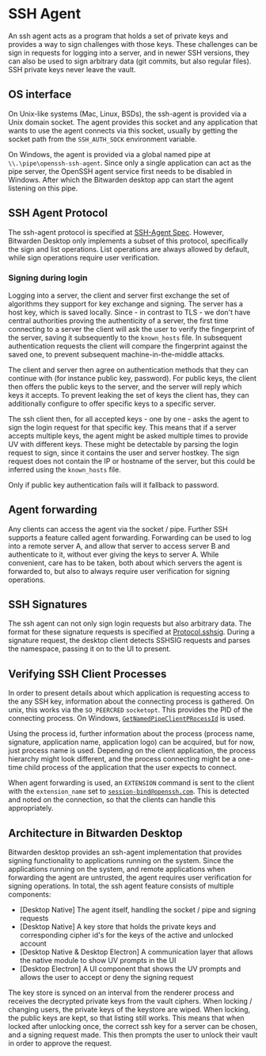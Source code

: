 # SSH Agent

An ssh agent acts as a program that holds a set of private keys and provides a way to sign
challenges with those keys. These challenges can be sign in requests for logging into a server, and
in newer SSH versions, they can also be used to sign arbitrary data (git commits, but also regular
files). SSH private keys never leave the vault.

## OS interface

On Unix-like systems (Mac, Linux, BSDs), the ssh-agent is provided via a Unix domain socket. The
agent provides this socket and any application that wants to use the agent connects via this socket,
usually by getting the socket path from the `SSH_AUTH_SOCK` environment variable.

On Windows, the agent is provided via a global named pipe at `\\.\pipe\openssh-ssh-agent`. Since only a single application can act as the pipe server, the OpenSSH agent service first needs to be disabled in Windows. After which the Bitwarden desktop app can start the agent listening on this pipe.

## SSH Agent Protocol

The ssh-agent protocol is specified at
[SSH-Agent Spec](https://tools.ietf.org/html/draft-miller-ssh-agent-00). However, Bitwarden Desktop
only implements a subset of this protocol, specifically the sign and list operations. List
operations are always allowed by default, while sign operations require user verification.

### Signing during login

Logging into a server, the client and server first exchange the set of algorithms they support for
key exchange and signing. The server has a host key, which is saved locally. Since - in contrast to
TLS - we don't have central authorities proving the authenticity of a server, the first time
connecting to a server the client will ask the user to verify the fingerprint of the server, saving
it subsequently to the `known_hosts` file. In subsequent authentication requests the client will
compare the fingerprint against the saved one, to prevent subsequent machine-in-the-middle attacks.

The client and server then agree on authentication methods that they can continue with (for instance
public key, password). For public keys, the client then offers the public keys to the server, and the server
will reply which keys it accepts. To prevent leaking the set of keys the client has, they can
additionally configure to offer specific keys to a specific server.

The ssh client then, for all accepted keys - one by one - asks the agent to sign the login request
for that specific key. This means that if a server accepts multiple keys, the agent might be asked
multiple times to provide UV with different keys. These might be detectable by parsing the login
request to sign, since it contains the user and server hostkey. The sign request does not contain
the IP or hostname of the server, but this could be inferred using the `known_hosts` file.

Only if public key authentication fails will it fallback to password.

## Agent forwarding

Any clients can access the agent via the socket / pipe. Further SSH supports a feature called agent
forwarding. Forwarding can be used to log into a remote server A, and allow that server to access
server B and authenticate to it, without ever giving the keys to server A. While convenient, care
has to be taken, both about which servers the agent is forwarded to, but also to always require user
verification for signing operations.

## SSH Signatures

The ssh agent can not only sign login requests but also arbitrary data. The format for these
signature requests is specified at
[Protocol.sshsig](https://github.com/openssh/openssh-portable/blob/master/PROTOCOL.sshsig). During a
signature request, the desktop client detects SSHSIG requests and parses the namespace, passing it
on to the UI to present.

## Verifying SSH Client Processes

In order to present details about which application is requesting access to the any SSH key,
information about the connecting process is gathered. On unix, this works via the `SO_PEERCRED`
`socketopt`. This provides the PID of the connecting process. On Windows,
[`GetNamedPipeClientPRocessId`](https://learn.microsoft.com/en-us/windows/win32/api/winbase/nf-winbase-getnamedpipeclientprocessid)
is used.

Using the process id, further information about the process (process name, signature, application
name, application logo) can be acquired, but for now, just process name is used. Depending on the
client application, the process hierarchy might look different, and the process connecting might be
a one-time child process of the application that the user expects to connect.

When agent forwarding is used, an `EXTENSION` command is sent to the client with the
`extension_name` set to
[`session-bind@openssh.com`](https://raw.githubusercontent.com/openssh/openssh-portable/refs/heads/master/PROTOCOL.agent).
This is detected and noted on the connection, so that the clients can handle this appropriately.

## Architecture in Bitwarden Desktop

Bitwarden desktop provides an ssh-agent implementation that provides signing functionality to
applications running on the system. Since the applications running on the system, and remote
applications when forwarding the agent are untrusted, the agent requires user verification for
signing operations. In total, the ssh agent feature consists of multiple components:

- [Desktop Native] The agent itself, handling the socket / pipe and signing requests
- [Desktop Native] A key store that holds the private keys and corresponding cipher id's for the
  keys of the active and unlocked account
- [Desktop Native & Desktop Electron] A communication layer that allows the native module to show UV
  prompts in the UI
- [Desktop Electron] A UI component that shows the UV prompts and allows the user to accept or deny
  the signing request

The key store is synced on an interval from the renderer process and receives the decrypted private
keys from the vault ciphers. When locking / changing users, the private keys of the keystore are
wiped. When locking, the public keys are kept, so that listing still works. This means that when
locked after unlocking once, the correct ssh key for a server can be chosen, and a signing request
made. This then prompts the user to unlock their vault in order to approve the request.
